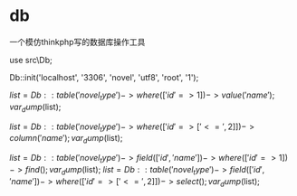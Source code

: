 # db
一个模仿thinkphp写的数据库操作工具

use src\Db;

Db::init('localhost', '3306', 'novel', 'utf8', 'root', '1');

$list = Db::table('novel_type')
    ->where(['id' => 1])
    ->value('name');
var_dump($list);

$list = Db::table('novel_type')
    ->where(['id' => ['<=', 2]])
    ->column('name');
var_dump($list);

$list = Db::table('novel_type')
    ->field(['id', 'name'])
    ->where(['id' => 1])
    ->find();
var_dump($list);
$list = Db::table('novel_type')
    ->field(['id', 'name'])
    ->where(['id' => ['<=', 2]])
    ->select();
var_dump($list);
